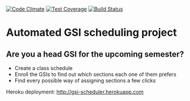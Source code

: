 [![Code Climate](https://codeclimate.com/github/lenazh/scheduler/badges/gpa.svg)](https://codeclimate.com/github/lenazh/scheduler)
[![Test Coverage](https://codeclimate.com/github/lenazh/scheduler/badges/coverage.svg)](https://codeclimate.com/github/lenazh/scheduler/coverage)
[![Build Status](https://travis-ci.org/lenazh/scheduler.svg?branch=courses)](https://travis-ci.org/lenazh/scheduler)


# Automated GSI scheduling project
## Are you a head GSI for the upcoming semester?

  - Create a class schedule
  - Enroll the GSIs to find out which sections each one of them prefers
  - Find every possible way of assigning sections a few clicks

Heroku deployment: http://gsi-scheduler.herokuapp.com
